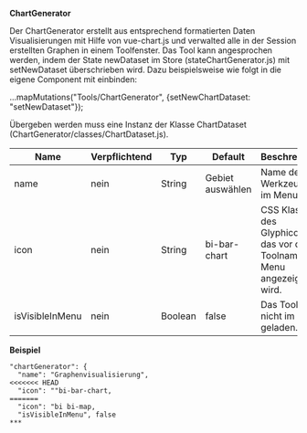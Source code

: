 **ChartGenerator**

Der ChartGenerator erstellt aus entsprechend formatierten Daten Visualisierungen mit Hilfe von vue-chart.js und verwalted alle in der Session erstellten Graphen in einem Toolfenster.
Das Tool kann angesprochen werden, indem der State newDataset im Store (stateChartGenerator.js) mit setNewDataset überschrieben wird. Dazu beispielsweise wie folgt in die eigene Component mit einbinden:

...mapMutations("Tools/ChartGenerator", {setNewChartDataset: "setNewDataset"});

Übergeben werden muss eine Instanz der Klasse ChartDataset (ChartGenerator/classes/ChartDataset.js).

|Name|Verpflichtend|Typ|Default|Beschreibung|
|----|-------------|---|-------|------------|
|name|nein|String|Gebiet auswählen|Name des Werkzeuges im Menu.|
|icon|nein|String|bi-bar-chart|CSS Klasse des Glyphicons, das vor dem Toolnamen im Menu angezeigt wird.|
|isVisibleInMenu|nein|Boolean|false|Das Tool wird nicht im Menü geladen.|

**Beispiel**
```
"chartGenerator": {
  "name": "Graphenvisualisierung",
<<<<<<< HEAD
  "icon": ""bi-bar-chart,
=======
  "icon": "bi bi-map,
  "isVisibleInMenu", false
***
